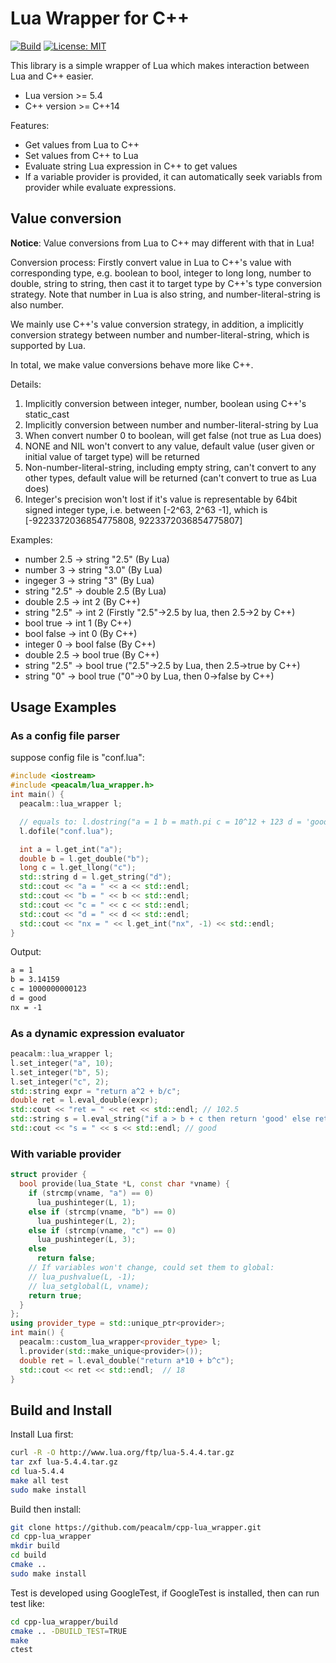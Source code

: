 # Lua Wrapper for C++

[![Build](https://github.com/peacalm/cpp-lua_wrapper/actions/workflows/ci.yml/badge.svg)](https://github.com/peacalm/cpp-lua_wrapper/actions)
[![License: MIT](https://img.shields.io/badge/License-MIT-blue.svg)](LICENSE)

This library is a simple wrapper of Lua which makes interaction between Lua and 
C++ easier.

* Lua version >= 5.4
* C++ version >= C++14

Features:
* Get values from Lua to C++
* Set values from C++ to Lua
* Evaluate string Lua expression in C++ to get values
* If a variable provider is provided, it can automatically seek variabls from 
provider while evaluate expressions.

## Value conversion

**Notice**: Value conversions from Lua to C++ may different with that in Lua!

Conversion process: Firstly convert value in Lua to C++'s value with
corresponding type, e.g. boolean to bool, integer to long long, number to
double, string to string, then cast it to target type by C++'s type
conversion strategy. Note that number in Lua is also string, and
number-literal-string is also number.

We mainly use C++'s value conversion strategy, in addition, a implicitly
conversion strategy between number and number-literal-string, which is
supported by Lua.

In total, we make value conversions behave more like C++.

Details:
1. Implicitly conversion between integer, number, boolean using
   C++'s static_cast
2. Implicitly conversion between number and number-literal-string by Lua
3. When convert number 0 to boolean, will get false (not true as Lua does)
4. NONE and NIL won't convert to any value, default value (user given or
   initial value of target type) will be returned
5. Non-number-literal-string, including empty string, can't convert to any
   other types, default value will be returned (can't convert to true as 
   Lua does)
6. Integer's precision won't lost if it's value is representable by 64bit
   signed integer type, i.e. between [-2^63, 2^63 -1], which is
   [-9223372036854775808, 9223372036854775807]

Examples:
* number 2.5 -> string "2.5" (By Lua)
* number 3 -> string "3.0" (By Lua)
* ingeger 3 -> string "3" (By Lua)
* string "2.5" -> double 2.5 (By Lua)
* double 2.5 -> int 2 (By C++)
* string "2.5" -> int 2 (Firstly "2.5"->2.5 by lua, then 2.5->2 by C++)
* bool true -> int 1 (By C++)
* bool false -> int 0 (By C++)
* integer 0 -> bool false (By C++)
* double 2.5 -> bool true (By C++)
* string "2.5" -> bool true ("2.5"->2.5 by Lua, then 2.5->true by C++)
* string "0" -> bool true ("0"->0 by Lua, then 0->false by C++)


## Usage Examples

### As a config file parser
suppose config file is "conf.lua":
```C++
#include <iostream>
#include <peacalm/lua_wrapper.h>
int main() {
  peacalm::lua_wrapper l;

  // equals to: l.dostring("a = 1 b = math.pi c = 10^12 + 123 d = 'good'");
  l.dofile("conf.lua"); 

  int a = l.get_int("a");
  double b = l.get_double("b");
  long c = l.get_llong("c");
  std::string d = l.get_string("d");
  std::cout << "a = " << a << std::endl;
  std::cout << "b = " << b << std::endl;
  std::cout << "c = " << c << std::endl;
  std::cout << "d = " << d << std::endl;
  std::cout << "nx = " << l.get_int("nx", -1) << std::endl;
}
```
Output:
```txt
a = 1
b = 3.14159
c = 1000000000123
d = good
nx = -1
```

### As a dynamic expression evaluator
```C++
peacalm::lua_wrapper l;
l.set_integer("a", 10);
l.set_integer("b", 5);
l.set_integer("c", 2);
std::string expr = "return a^2 + b/c";
double ret = l.eval_double(expr);
std::cout << "ret = " << ret << std::endl; // 102.5
std::string s = l.eval_string("if a > b + c then return 'good' else return 'bad' end");
std::cout << "s = " << s << std::endl; // good
```

### With variable provider
```C++
struct provider {
  bool provide(lua_State *L, const char *vname) {
    if (strcmp(vname, "a") == 0)
      lua_pushinteger(L, 1);
    else if (strcmp(vname, "b") == 0)
      lua_pushinteger(L, 2);
    else if (strcmp(vname, "c") == 0)
      lua_pushinteger(L, 3);
    else
      return false;
    // If variables won't change, could set them to global:
    // lua_pushvalue(L, -1);
    // lua_setglobal(L, vname);
    return true;
  }
};
using provider_type = std::unique_ptr<provider>;
int main() {
  peacalm::custom_lua_wrapper<provider_type> l;
  l.provider(std::make_unique<provider>());
  double ret = l.eval_double("return a*10 + b^c");
  std::cout << ret << std::endl;  // 18
}
```

## Build and Install
Install Lua first:
```bash
curl -R -O http://www.lua.org/ftp/lua-5.4.4.tar.gz
tar zxf lua-5.4.4.tar.gz
cd lua-5.4.4
make all test
sudo make install
```

Build then install:
```bash
git clone https://github.com/peacalm/cpp-lua_wrapper.git
cd cpp-lua_wrapper
mkdir build
cd build
cmake .. 
sudo make install
```

Test is developed using GoogleTest, if GoogleTest is installed, then can run 
test like:
```bash
cd cpp-lua_wrapper/build
cmake .. -DBUILD_TEST=TRUE
make
ctest
```
